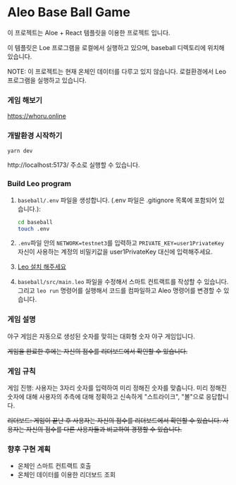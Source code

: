 # Aleo Base Ball Game

이 프로젝트는 Aloe + React 템플릿을 이용한 프로젝트 입니다.

이 템플릿은 Loe 프로그램을 로컬에서 실행하고 있으며, baseball 디렉토리에 위치해있습니다.

NOTE: 이 프로젝트는 현재 온체인 데이터를 다루고 있지 않습니다. 로컬환경에서 Leo 프로그램을 실행하고 있습니다.

### 게임 해보기

https://whoru.online

### 개발환경 시작하기

```bash
yarn dev
```

http://localhost:5173/ 주소로 실행할 수 있습니다.

### Build Leo program

1. `baseball/.env` 파일을 생성합니다. (.env 파일은 .gitignore 목록에 포함되어 있습니다.):

   ```bash
   cd baseball
   touch .env
   ```

2. `.env`파일 안의 `NETWORK=testnet3`를 입력하고 `PRIVATE_KEY=user1PrivateKey` 자신이 사용하는 계정의 비밀키값을 user1PrivateKey 대신에 입력해주세요.

3. [Leo 설치 해주세요](https://github.com/AleoHQ/leo)

4. `baseball/src/main.leo` 파일을 수정해서 스마트 컨트랙트를 작성할 수 있습니다. 그리고 `leo run` 명령어를 실행해서 코드를 컴파일하고 Aleo 명령어를 변경할 수 있습니다.

### 게임 설명

야구 게임은 자동으로 생성된 숫자를 맞히는 대화형 숫자 야구 게임입니다.

~~게임을 완료한 후에는 자신의 점수를 리더보드에서 확인할 수 있습니다.~~

### 게임 규칙

게임 진행: 사용자는 3자리 숫자를 입력하여 미리 정해진 숫자를 맞춥니다. 미리 정해진 숫자에 대해 사용자의 추측에 대해 정확하고 신속하게 "스트라이크", "볼"으로 응답합니다.

~~리더보드: 게임이 끝난 후 사용자는 자신의 점수를 리더보드에서 확인할 수 있습니다. 사용자는 자신의 점수를 다른 사용자들과 비교하여 경쟁할 수 있습니다.~~

### 향후 구현 계획

- 온체인 스마트 컨트랙트 호출
- 온체인 데이터를 이용한 리더보드 조회
